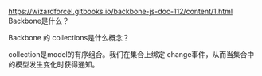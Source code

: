 https://wizardforcel.gitbooks.io/backbone-js-doc-112/content/1.html
Backbone是什么？

Backbone 的 collections是什么概念？

collection是model的有序组合。我们在集合上绑定 change事件，从而当集合中的模型发生变化时获得通知。